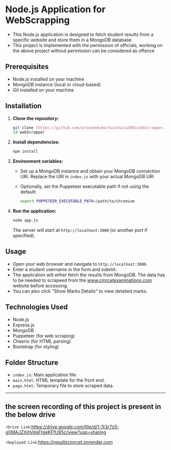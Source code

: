 # Node.js Application for WebScrapping

- This Node.js application is designed to fetch student results from a specific website and store them in a MongoDB database.
- This project is implemented with the permission of officials, working on the above project without permission can be considered as offence

## Prerequisites

- Node.js installed on your machine
- MongoDB instance (local or cloud-based)
- Git installed on your machine

## Installation

1. **Clone the repository:**
   ```bash
   git clone [https://github.com/praveenkumarkunchala2005/webScrapper.git]()
   cd webScrapper
   ```

2. **Install dependencies:**
   ```bash
   npm install
   ```

3. **Environment variables:**
   - Set up a MongoDB instance and obtain your MongoDB connection URI. Replace the URI in `index.js` with your actual MongoDB URI

   - Optionally, set the Puppeteer executable path if not using the default:
     ```bash
     export PUPPETEER_EXECUTABLE_PATH=/path/to/chromium
     ```

4. **Run the application:**
   ```bash
   node app.js
   ```

   The server will start at `http://localhost:3000` (or another port if specified).

## Usage

- Open your web browser and navigate to `http://localhost:3000`.
- Enter a student username in the form and submit.
- The application will either fetch the results from MongoDB. The data has to be needed to scrapeed from the www.cmrcetexaminations.com website before accessing.
- You can also click "Show Marks Details" to view detailed marks.

## Technologies Used

- Node.js
- Express.js
- MongoDB
- Puppeteer (for web scraping)
- Cheerio (for HTML parsing)
- Bootstrap (for styling)

## Folder Structure

- `index.js`: Main application file.
- `main.html`: HTML template for the front end.
- `page.html`: Temporary file to store scraped data.

---

## the screen recording of this project is present in the below drive

-`Drive Link`:https://drive.google.com/file/d/1-7r3r7z5-gXMAJZXihVdgFtgeKFfU95c/view?usp=sharing

-`Deployed Link`:https://resultscmrcet.onrender.com

